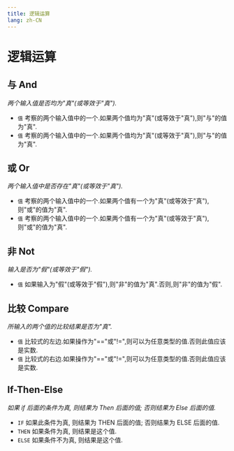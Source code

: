```yaml
---
title: 逻辑运算
lang: zh-CN
---
```


# 逻辑运算



## 与    And

_两个输入值是否均为"真"(或等效于"真")._

- `值` 考察的两个输入值中的一个.如果两个值均为"真"(或等效于"真"),则"与"的值为"真".
- `值` 考察的两个输入值中的一个.如果两个值均为"真"(或等效于"真"),则"与"的值为"真".



## 或    Or

_两个输入值中是否存在"真"(或等效于"真")._

- `值` 考察的两个输入值中的一个.如果两个值有一个为"真"(或等效于"真"),则"或"的值为"真".
- `值` 考察的两个输入值中的一个.如果两个值有一个为"真"(或等效于"真"),则"或"的值为"真".



## 非    Not

_输入是否为"假"(或等效于"假")._

- `值` 如果输入为"假"(或等效于"假"),则"非"的值为"真".否则,则"非"的值为"假".



## 比较    Compare

_所输入的两个值的比较结果是否为"真"._

- `值` 比较式的左边.如果操作为"=="或"!=",则可以为任意类型的值.否则此值应该是实数.
- `值` 比较式的右边.如果操作为"=="或"!=",则可以为任意类型的值.否则此值应该是实数.



## If-Then-Else

_如果 if 后面的条件为真, 则结果为 Then 后面的值; 否则结果为 Else 后面的值._

- `IF`  如果此条件为真, 则结果为 THEN 后面的值; 否则结果为 ELSE 后面的值.
- `THEN`  如果条件为真, 则结果是这个值.
- `ELSE`  如果条件不为真, 则结果是这个值.
